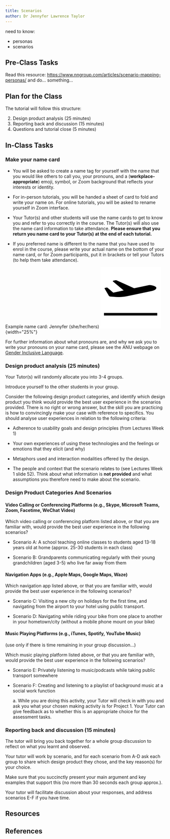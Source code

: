 ```yaml
---
title: Scenarios
author: Dr Jennyfer Lawrence Taylor
---
```


need to know:

- personas
- scenarios

## Pre-Class Tasks

<!-- TODO: need a relevant pre-class task with clear output 100-200 word post on forum, should require reading the textbook or a resource on personas and scenarios -->

Read this resource: <https://www.nngroup.com/articles/scenario-mapping-personas/> and do... something...

## Plan for the Class

The tutorial will follow this structure:

2. Design product analysis (25 minutes)
3. Reporting back and discussion (15 minutes)
4. Questions and tutorial close (5 minutes)

## In-Class Tasks

### Make your name card

- You will be asked to create a name tag for yourself with the name that
  you would like others to call you, your pronouns, and a
  (**workplace-appropriate**) emoji, symbol, or Zoom background that
  reflects your interests or identity.

- For in-person tutorials, you will be handed a sheet of card to fold
  and write your name on. For online tutorials, you will be asked to
  rename yourself in Zoom interface.

- Your Tutor(s) and other students will use the name cards to get to
  know you and refer to you correctly in the course. The Tutor(s) will
  also use the name card information to take attendance. **Please ensure
  that you return you name card to your Tutor(s) at the end of each
  tutorial.**

- If you preferred name is different to the name that you have used to enrol in the course, please write your actual name on the bottom of your name card, or for Zoom participants, put it in brackets or tell your Tutors (to help them take attendance).

Example name card: Jennyfer (she/her/hers) 
![Take Off with solid fill](img/image2.svg){width="25%"}

For further information about what pronouns are, and why we ask you to write your pronouns on your name card, please see the ANU webpage on [Gender Inclusive Language](https://services.anu.edu.au/human-resources/respect-inclusion/gender-inclusive-language).

### Design product analysis (25 minutes)

Your Tutor(s) will randomly allocate you into 3-4 groups.

Introduce yourself to the other students in your group.

Consider the following design product categories, and identify which design product you think would provide the best user experience in the scenarios provided. There is no right or wrong answer, but the skill you are practicing is how to convincingly make your case with reference to specifics. You should analyse user experiences in relation to the following criteria:

- Adherence to usability goals and design principles (from Lectures Week 1)

- Your own experiences of using these technologies and the feelings or emotions that they elicit (and why)

- Metaphors used and interaction modalities offered by the design.

- The people and context that the scenario relates to (see Lectures Week 1 slide 52). Think about what information is **not provided** and what assumptions you therefore need to make about the scenario.

### Design Product Categories And Scenarios

#### Video Calling or Conferencing Platforms (e.g., Skype, Microsoft Teams, Zoom, Facetime, WeChat Video)

Which video calling or conferencing platform listed above, or that you are familiar with, would provide the best user experience in the following scenarios?

- Scenario A: A school teaching online classes to students aged 13-18
  years old at home (approx. 25-30 students in each class)

- Scenario B: Grandparents communicating regularly with their young
  grandchildren (aged 3-5) who live far away from them

#### Navigation Apps (e.g., Apple Maps, Google Maps, Waze)

Which navigation app listed above, or that you are familiar with, would
provide the best user experience in the following scenarios?

- Scenario C: Visiting a new city on holidays for the first time, and
  navigating from the airport to your hotel using public transport.

- Scenario D: Navigating while riding your bike from one place to
  another in your hometown/city (without a mobile phone mount on your
  bike)

#### Music Playing Platforms (e.g., iTunes, Spotify, YouTube Music)

(use only if there is time remaining in your group discussion...)

Which music playing platform listed above, or that you are familiar
with, would provide the best user experience in the following scenarios?

- Scenario E: Privately listening to music/podcasts while taking public
  transport somewhere

- Scenario F: Creating and listening to a playlist of background music
  at a social work function

  a.  While you are doing this activity, your Tutor will check in with
      you and ask you what your chosen making activity is for Project 1.
      Your Tutor can give feedback as to whether this is an appropriate
      choice for the assessment tasks.

### Reporting back and discussion (15 minutes)

The tutor will bring you back together for a whole group discussion to reflect on what you learnt and observed.

Your tutor will work by scenario, and for each scenario from A-D ask each group to share which design product they chose, and the key reason(s) for your choice.

Make sure that you succinctly present your main argument and key examples that support this (no more than 30 seconds each group
approx.).

Your tutor will facilitate discussion about your responses, and address scenarios E-F if you have time.


## Resources



## References

